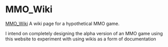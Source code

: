 # MMO_Wiki
<a href="https://living-lore.web.app/">MMO_Wiki</a>
A wiki page for a hypothetical MMO game.

I intend on completely designing the alpha version of an MMO game using this website to experiment with using wikis as a form of documentation
